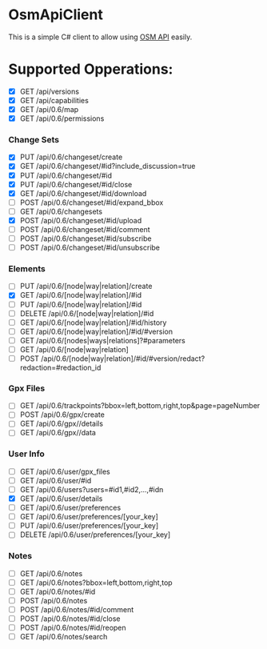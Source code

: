 # OsmApiClient

This is a simple C# client to allow using [OSM API](https://wiki.openstreetmap.org/wiki/API_v0.6) easily.

# Supported Opperations:
- [x] GET /api/versions
- [x] GET /api/capabilities
- [x] GET /api/0.6/map
- [x] GET /api/0.6/permissions
### Change Sets
- [x] PUT /api/0.6/changeset/create
- [x] GET /api/0.6/changeset/#id?include_discussion=true
- [x] PUT /api/0.6/changeset/#id
- [x] PUT /api/0.6/changeset/#id/close
- [x] GET /api/0.6/changeset/#id/download
- [ ] POST /api/0.6/changeset/#id/expand_bbox
- [ ] GET /api/0.6/changesets
- [x] POST /api/0.6/changeset/#id/upload
- [ ] POST /api/0.6/changeset/#id/comment
- [ ] POST /api/0.6/changeset/#id/subscribe
- [ ] POST /api/0.6/changeset/#id/unsubscribe
### Elements
- [ ] PUT /api/0.6/[node|way|relation]/create
- [x] GET /api/0.6/[node|way|relation]/#id
- [ ] PUT /api/0.6/[node|way|relation]/#id
- [ ] DELETE /api/0.6/[node|way|relation]/#id
- [ ] GET /api/0.6/[node|way|relation]/#id/history
- [ ] GET /api/0.6/[node|way|relation]/#id/#version
- [ ] GET /api/0.6/[nodes|ways|relations]?#parameters
- [ ] GET /api/0.6/[node|way|relation]
- [ ] POST /api/0.6/[node|way|relation]/#id/#version/redact?redaction=#redaction_id
### Gpx Files
- [ ] GET /api/0.6/trackpoints?bbox=left,bottom,right,top&page=pageNumber
- [ ] POST /api/0.6/gpx/create
- [ ] GET /api/0.6/gpx//details
- [ ] GET /api/0.6/gpx//data
### User Info
- [ ] GET /api/0.6/user/gpx_files
- [ ] GET /api/0.6/user/#id
- [ ] GET /api/0.6/users?users=#id1,#id2,...,#idn
- [x] GET /api/0.6/user/details
- [ ] GET /api/0.6/user/preferences
- [ ] GET /api/0.6/user/preferences/[your_key]
- [ ] PUT /api/0.6/user/preferences/[your_key]
- [ ] DELETE /api/0.6/user/preferences/[your_key]
### Notes
- [ ] GET /api/0.6/notes
- [ ] GET /api/0.6/notes?bbox=left,bottom,right,top
- [ ] GET /api/0.6/notes/#id
- [ ] POST /api/0.6/notes
- [ ] POST /api/0.6/notes/#id/comment
- [ ] POST /api/0.6/notes/#id/close
- [ ] POST /api/0.6/notes/#id/reopen
- [ ] GET /api/0.6/notes/search
